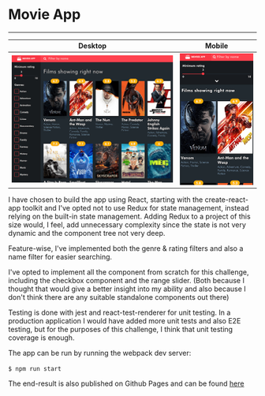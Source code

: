 # Movie App
------------------

Desktop                          |    Mobile
:-------------------------:|:-------------------------:
 !["Desktop image](desktop.png)  |   !["Desktop image](mobile.png)


 
I have chosen to build the app using React, starting with the create-react-app toolkit and I've opted not to use Redux for state management, instead relying on the built-in state management. Adding Redux to a project of this size would, I feel, add unnecessary complexity since the state is not very dynamic and the component tree not very deep.

Feature-wise, I've implemented both the genre & rating filters and also a name filter for easier searching.

I've opted to implement all the component from scratch for this challenge, including the checkbox component and the range slider. (Both because I thought that would give a better insight into my ability and also because I don't think there are any suitable standalone components out there)

Testing is done with jest and react-test-renderer for unit testing. In a production application I would have added more unit tests and also E2E testing, but for the purposes of this challenge, I think that unit testing coverage is enough.
 
 The app can be run by running the webpack dev server:
 
 `$ npm run start` 
 
 
 The end-result is also published on Github Pages and can be found [here](https://dragosiordachioaia.github.io/movie-app/)
 



